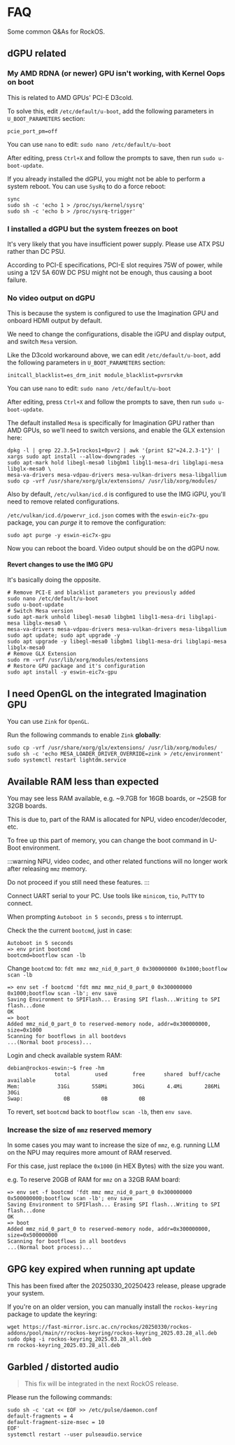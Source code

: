 # FAQ

Some common Q&As for RockOS.

## dGPU related

### My AMD RDNA (or newer) GPU isn't working, with Kernel Oops on boot

This is related to AMD GPUs' PCI-E D3cold.

To solve this, edit `/etc/default/u-boot`, add the following parameters in `U_BOOT_PARAMETERS` section:

`pcie_port_pm=off`

You can use `nano` to edit: `sudo nano /etc/default/u-boot`

After editing, press `Ctrl+X` and follow the prompts to save, then run `sudo u-boot-update`.

If you already installed the dGPU, you might not be able to perform a system reboot. You can use `SysRq` to do a force reboot:

```shell
sync
sudo sh -c 'echo 1 > /proc/sys/kernel/sysrq'
sudo sh -c 'echo b > /proc/sysrq-trigger'
```

### I installed a dGPU but the system freezes on boot

It's very likely that you have insufficient power supply. Please use ATX PSU rather than DC PSU.

According to PCI-E specifications, PCI-E slot requires 75W of power, while using a 12V 5A 60W DC PSU might not be enough, thus causing a boot failure.

### No video output on dGPU

This is because the system is configured to use the Imagination GPU and onboard HDMI output by default.

We need to change the configurations, disable the iGPU and display output, and switch `Mesa` version.

Like the D3cold workaround above, we can edit `/etc/default/u-boot`, add the following parameters in `U_BOOT_PARAMETERS` section:

`initcall_blacklist=es_drm_init module_blacklist=pvrsrvkm`

You can use `nano` to edit: `sudo nano /etc/default/u-boot`

After editing, press `Ctrl+X` and follow the prompts to save, then run `sudo u-boot-update`.

The default installed `Mesa` is specifically for Imagination GPU rather than AMD GPUs, so we'll need to switch versions, and enable the GLX extension here:

```shell
dpkg -l | grep 22.3.5+1rockos1+0pvr2 | awk '{print $2"=24.2.3-1"}' | xargs sudo apt install --allow-downgrades -y
sudo apt-mark hold libegl-mesa0 libgbm1 libgl1-mesa-dri libglapi-mesa libglx-mesa0 \
mesa-va-drivers mesa-vdpau-drivers mesa-vulkan-drivers mesa-libgallium
sudo cp -vrf /usr/share/xorg/glx/extensions/ /usr/lib/xorg/modules/
```

Also by default, `/etc/vulkan/icd.d` is configured to use the IMG iGPU, you'll need to remove related configurations.

`/etc/vulkan/icd.d/powervr_icd.json` comes with the `eswin-eic7x-gpu` package, you can *purge* it to remove the configuration:

```shell
sudo apt purge -y eswin-eic7x-gpu
```

Now you can reboot the board. Video output should be on the dGPU now.

#### Revert changes to use the IMG GPU

It's basically doing the opposite.

```shell
# Remove PCI-E and blacklist parameters you previously added
sudo nano /etc/default/u-boot
sudo u-boot-update
# Switch Mesa version
sudo apt-mark unhold libegl-mesa0 libgbm1 libgl1-mesa-dri libglapi-mesa libglx-mesa0 \
mesa-va-drivers mesa-vdpau-drivers mesa-vulkan-drivers mesa-libgallium
sudo apt update; sudo apt upgrade -y
sudo apt upgrade -y libegl-mesa0 libgbm1 libgl1-mesa-dri libglapi-mesa libglx-mesa0
# Remove GLX Extension
sudo rm -vrf /usr/lib/xorg/modules/extensions
# Restore GPU package and it's configuration
sudo apt install -y eswin-eic7x-gpu
```

## I need OpenGL on the integrated Imagination GPU

You can use `Zink` for `OpenGL`.

Run the following commands to enable `Zink` **globally**:

```shell
sudo cp -vrf /usr/share/xorg/glx/extensions/ /usr/lib/xorg/modules/
sudo sh -c 'echo MESA_LOADER_DRIVER_OVERRIDE=zink > /etc/environment'
sudo systemctl restart lightdm.service
```

## Available RAM less than expected

You may see less RAM available, e.g. ~9.7GB for 16GB boards, or ~25GB for 32GB boards.

This is due to, part of the RAM is allocated for NPU, video encoder/decoder, etc.

To free up this part of memory, you can change the boot command in U-Boot environment.

:::warning
NPU, video codec, and other related functions will no longer work after releasing `mmz` memory.

Do not proceed if you still need these features.
:::

Connect UART serial to your PC. Use tools like `minicom`, `tio`, `PuTTY` to connect.

When prompting `Autoboot in 5 seconds`, press `s` to interrupt.

Check the the current `bootcmd`, just in case: 

```
Autoboot in 5 seconds
=> env print bootcmd
bootcmd=bootflow scan -lb
```

Change `bootcmd` to: `fdt mmz mmz_nid_0_part_0 0x300000000 0x1000;bootflow scan -lb`

```
=> env set -f bootcmd 'fdt mmz mmz_nid_0_part_0 0x300000000 0x1000;bootflow scan -lb'; env save
Saving Environment to SPIFlash... Erasing SPI flash...Writing to SPI flash...done
OK
=> boot
Added mmz_nid_0_part_0 to reserved-memory node, addr=0x300000000, size=0x1000
Scanning for bootflows in all bootdevs
...(Normal boot process)...
```

Login and check available system RAM:

```shell
debian@rockos-eswin:~$ free -hm
               total        used        free      shared  buff/cache   available
Mem:            31Gi       558Mi        30Gi       4.4Mi       286Mi        30Gi
Swap:             0B          0B          0B
```

To revert, set `bootcmd` back to `bootflow scan -lb`, then `env save`.

### Increase the size of `mmz` reserved memory

In some cases you may want to increase the size of `mmz`, e.g. running LLM on the NPU may requires more amount of RAM reserved.

For this case, just replace the `0x1000` (in HEX Bytes) with the size you want.

e.g. To reserve 20GB of RAM for `mmz` on a 32GB RAM board:

```
=> env set -f bootcmd 'fdt mmz mmz_nid_0_part_0 0x300000000 0x500000000;bootflow scan -lb'; env save
Saving Environment to SPIFlash... Erasing SPI flash...Writing to SPI flash...done
OK
=> boot
Added mmz_nid_0_part_0 to reserved-memory node, addr=0x300000000, size=0x500000000
Scanning for bootflows in all bootdevs
...(Normal boot process)...
```


## GPG key expired when running apt update

This has been fixed after the 20250330_20250423 release, please upgrade your system.

If you're on an older version, you can manually install the `rockos-keyring` package to update the keyring:

```shell
wget https://fast-mirror.isrc.ac.cn/rockos/20250330/rockos-addons/pool/main/r/rockos-keyring/rockos-keyring_2025.03.28_all.deb
sudo dpkg -i rockos-keyring_2025.03.28_all.deb
rm rockos-keyring_2025.03.28_all.deb
```

## Garbled / distorted audio

> This fix will be integrated in the next RockOS release.

Please run the following commands:

```shell
sudo sh -c 'cat << EOF >> /etc/pulse/daemon.conf
default-fragments = 4
default-fragment-size-msec = 10
EOF'
systemctl restart --user pulseaudio.service
```